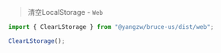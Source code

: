 > 清空LocalStorage - `Web`

```js
import { ClearLStorage } from "@yangzw/bruce-us/dist/web";

ClearLStorage();
```